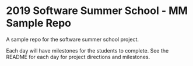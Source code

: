 # 2019 Software Summer School - MM Sample Repo
A sample repo for the software summer school project.

Each day will have milestones for the students to complete. See the README for each day for project directions and milestones.
